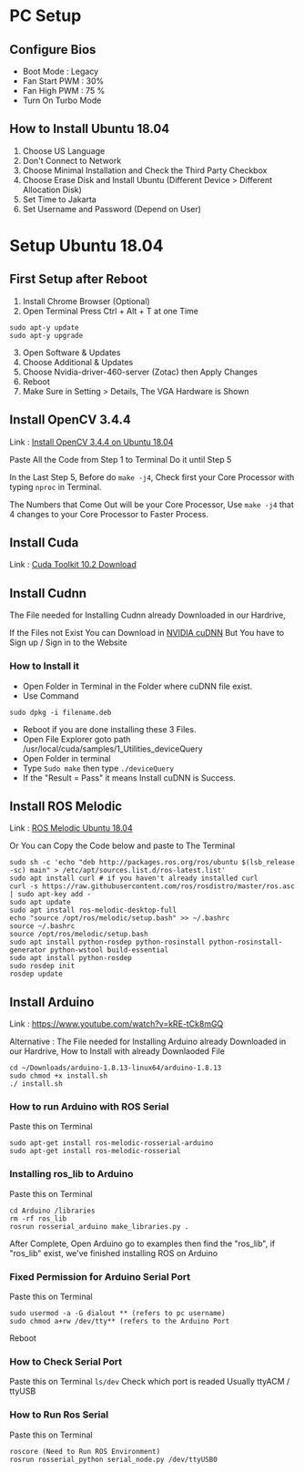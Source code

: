 # PC Setup
## Configure Bios
* Boot Mode : Legacy
* Fan Start PWM : 30%
* Fan High PWM : 75 %
* Turn On Turbo Mode

## How to Install Ubuntu 18.04 
1. Choose US Language
2. Don't Connect to Network
3. Choose Minimal Installation and Check the Third Party Checkbox
4. Choose Erase Disk and Install Ubuntu (Different Device > Different Allocation Disk)
5. Set Time to Jakarta
6. Set Username and Password (Depend on User)


# Setup Ubuntu 18.04
## First Setup after Reboot
1. Install Chrome Browser (Optional)
2. Open Terminal
Press Ctrl + Alt + T at one Time
```
sudo apt-y update
sudo apt-y upgrade
```
3. Open Software & Updates
4. Choose Additional & Updates
5. Choose Nvidia-driver-460-server (Zotac) then Apply Changes
6. Reboot
7. Make Sure in Setting > Details, The VGA Hardware is Shown

## Install OpenCV 3.4.4
Link : [Install OpenCV 3.4.4 on Ubuntu 18.04](https://learnopencv.com/install-opencv-3-4-4-on-ubuntu-18-04/)

Paste All the Code from Step 1 to Terminal
Do it until Step 5

In the Last Step 5, Before do `make -j4`, Check first your Core Processor with typing `nproc` in Terminal.

The Numbers that Come Out will be your Core Processor, Use `make -j4` that 4 changes to your Core Processor to Faster Process.

## Install Cuda
Link : [Cuda Toolkit 10.2 Download](https://developer.nvidia.com/cuda-10.2-download-archive?target_os=Linux&target_arch=x86_64&target_distro=Ubuntu&target_version=1804&target_type=deblocal)

## Install Cudnn
The File needed for Installing Cudnn already Downloaded in our Hardrive, 

If the Files not Exist You can Download in [NVIDIA cuDNN](https://developer.nvidia.com/cudnn)
But You have to Sign up / Sign in to the Website 

### How to Install it
* Open Folder in Terminal in the Folder where cuDNN file exist.
* Use Command

```
sudo dpkg -i filename.deb
```
* Reboot if you are done installing these 3 Files.
* Open File Explorer goto path /usr/local/cuda/samples/1_Utilities_deviceQuery
* Open Folder in terminal
* Type `Sudo make` then type `./deviceQuery`
* If the "Result = Pass" it means Install cuDNN is Success.

## Install ROS Melodic 
Link : [ROS Melodic Ubuntu 18.04](http://wiki.ros.org/melodic/Installation/Ubuntu)

Or You can Copy the Code below and paste to The Terminal
```
sudo sh -c 'echo "deb http://packages.ros.org/ros/ubuntu $(lsb_release -sc) main" > /etc/apt/sources.list.d/ros-latest.list'
sudo apt install curl # if you haven't already installed curl
curl -s https://raw.githubusercontent.com/ros/rosdistro/master/ros.asc | sudo apt-key add -
sudo apt update
sudo apt install ros-melodic-desktop-full
echo "source /opt/ros/melodic/setup.bash" >> ~/.bashrc
source ~/.bashrc
source /opt/ros/melodic/setup.bash
sudo apt install python-rosdep python-rosinstall python-rosinstall-generator python-wstool build-essential
sudo apt install python-rosdep
sudo rosdep init
rosdep update
```

## Install Arduino
Link : https://www.youtube.com/watch?v=kRE-tCk8mGQ

Alternative : The File needed for Installing Arduino already Downloaded in our Hardrive,
How to Install with already Downlaoded File
```
cd ~/Downloads/arduino-1.8.13-linux64/arduino-1.8.13
sudo chmod +x install.sh
./ install.sh 
```

### How to run Arduino with ROS Serial
Paste this on Terminal
```
sudo apt-get install ros-melodic-rosserial-arduino
sudo apt-get install ros-melodic-rosserial
```

### Installing ros_lib to Arduino
Paste this on Terminal
```
cd Arduino /libraries
rm -rf ros_lib
rosrun rosserial_arduino make_libraries.py .
```
After Complete, Open Arduino go to examples then find the "ros_lib", if "ros_lib" exist, we've finished installing ROS on Arduino

### Fixed Permission for Arduino Serial Port
Paste this on Terminal
```
sudo usermod -a -G dialout ** (refers to pc username)
sudo chmod a+rw /dev/tty** (refers to the Arduino Port
```
Reboot

### How to Check Serial Port
Paste this on Terminal `ls/dev` 
Check which port is readed Usually ttyACM / ttyUSB

### How to Run Ros Serial
Paste this on Terminal
```
roscore (Need to Run ROS Environment)
rosrun rosserial_python serial_node.py /dev/ttyUSB0
```
